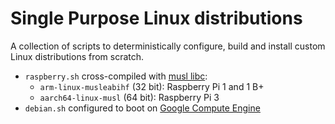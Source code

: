 # Single Purpose Linux distributions

A collection of scripts to deterministically configure, build and install
custom Linux distributions from scratch.

- `raspberry.sh` cross-compiled with [musl libc](https://www.musl-libc.org/):
  * `arm-linux-musleabihf` (32 bit): Raspberry Pi 1 and 1 B+
  * `aarch64-linux-musl` (64 bit): Raspberry Pi 3
- `debian.sh` configured to boot on [Google Compute Engine](https://cloud.google.com/compute/)
